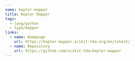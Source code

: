 ```yaml
---
name: kepler-mapper
title: Kepler Mapper
tags:
  - lang/python
  - type/mapper
links:
  - name: Homepage
    url: https://kepler-mapper.scikit-tda.org/en/latest/
  - name: Repository
    url: https://github.com/scikit-tda/kepler-mapper
---
```

